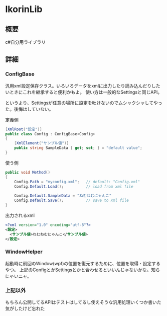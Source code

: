 # IkorinLib

## 概要

c#自分用ライブラリ

## 詳細

### ConfigBase

汎用xml設定保存クラス。いろいろデータをxmlに出力したり読み込んだりしたいときにこれを継承すると便利かもよ。
使い方は一般的なSettingsと同じAPI。

というより、Settingsが任意の場所に設定を吐けないのでムシャクシャしてやった。後悔はしていない。

定義側

```csharp
[XmlRoot("設定")]
public class Config : ConfigBase<Config>
{
    [XmlElement("サンプル値")]
    public string SampleData { get; set; } = "default value";
}
```

使う側

```csharp
public void Method()
{
    Config.Path = "myconfig.xml";   // default: "Config.xml"
    Config.Default.Load();          // load from xml file
    
    Config.Default.SampleData = "ねむねむにゃんこ"
    Config.Default.Save();          // save to xml file
}
```

出力されるxml

```xml
<?xml version="1.0" encoding="utf-8"?>
<設定>
  <サンプル値>ねむねむにゃんこ</サンプル値>
</設定>
```

### WindowHelper

起動時に前回のWindow(wpf)の位置を復元するために、位置を取得・設定するやつ。
上記のConfigとかSettingsとかと合わせるといいんじゃないかな。知らにゃいニャ。

### 上記以外

もちろん公開してるAPIはテストはしてるし使えそうな汎用処理いくつか書いた気がしたけど忘れた
